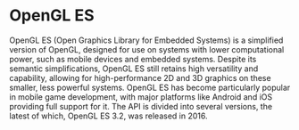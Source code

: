 # OpenGL ES

OpenGL ES (Open Graphics Library for Embedded Systems) is a simplified version of OpenGL, designed for use on systems with lower computational power, such as mobile devices and embedded systems. Despite its semantic simplifications, OpenGL ES still retains high versatility and capability, allowing for high-performance 2D and 3D graphics on these smaller, less powerful systems. OpenGL ES has become particularly popular in mobile game development, with major platforms like Android and iOS providing full support for it. The API is divided into several versions, the latest of which, OpenGL ES 3.2, was released in 2016.